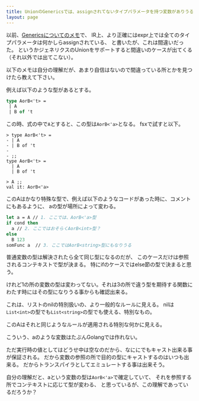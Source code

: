 ```yaml
---
title: UnionのGenericsでは、assignされてないタイプパラメータを持つ変数がありうる
layout: page
---
```

以前、[Genericsについてのメモ](https://karino2.github.io/2025/02/03/generics_memo.html)で、
IR上、より正確にはexpr上では全てのタイプパラメータは何かしらassignされている、
と書いたが、これは間違いだった。
というかジェネリクスのUnionをサポートすると間違いのケースが出てくる（それ以外では出てこない）。

以下のメモは自分の理解だが、あまり自信はないので間違っている所とかを見つけたら教えて下さい。

例えば以下のような型があるとする。

```fsharp
type AorB<'t> =
 | A
 | B of 't
```

この時、式の中で`A`とすると、この型は`AorB<'a>`となる。
fsxで試すと以下。

```
> type AorB<'t> =
- | A
- | B of 't
-
- ;;
type AorB<'t> =
  | A
  | B of 't

> A ;;
val it: AorB<'a>
```

このAはかなり特殊な型で、例えば以下のようなコードがあった時に、コメントにもあるように、
aの型が場所によって変わる。

```fsharp
let a = A // 1. ここでは、AorB<'a>型
if cond then
  a // 2. ここではおそらくAorB<int>型？
else
  B 123
somFunc a  // 3. ここではAorB<string>型にもなりうる
```

普通変数の型は解決されたら全て同じ型になるのだが、
このケースだけは参照されるコンテキストで型が決まる。
特にifのケースではelse節の型で決まると思う。

けれど1の所の変数の型は変わってない。それは3の所で違う型を期待する関数にわたす時にはその型になりうる事からも確認出来る。

これは、リストのnilの特別扱いの、より一般的なルールに見える。
nilは`List<int>`の型でも`List<string>`の型でも使える、特別なもの。

このAはそれと同じようなルールが適用される特別な何かに見える。

こういう、aのような変数はたぶんGolangでは作れない。

ただ実行時の値としてはどうせ中は空なのだから、なににでもキャスト出来る事が保証される。
だから変数の参照の所で目的の型にキャストするのはいつも出来る。
だからトランスパイラとしてエミュレートする事は出来そう。

自分の理解だと、aという変数の型は`AorB<'a>`で確定していて、
それを参照する所でコンテキストに応じて型が変わる、
と思っているが、この理解であっているだろうか？